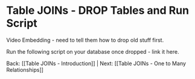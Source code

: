 
# Table JOINs - DROP Tables and Run Script

Video Embedding - need to tell them how to drop old stuff first.

Run the following script on your database once dropped - link it here.




Back: [[Table JOINs - Introduction]] | Next: [[Table JOINs - One to Many Relationships]]
